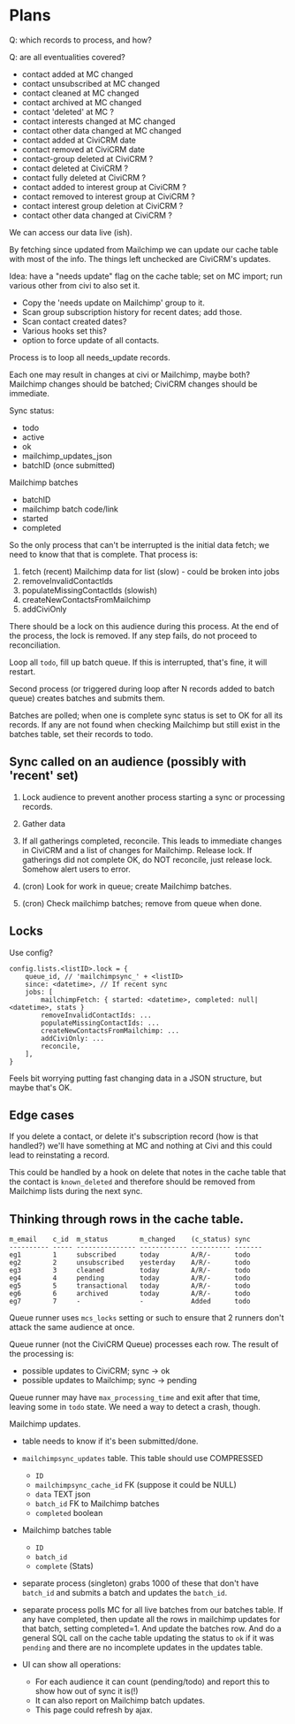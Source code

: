 # Plans

Q: which records to process, and how?

Q: are all eventualities covered?

- contact added at MC                               changed
- contact unsubscribed at MC                        changed
- contact cleaned at MC                             changed
- contact archived at MC                            changed
- contact 'deleted' at MC                           ?
- contact interests changed at MC                   changed
- contact other data changed at MC                  changed
- contact added at CiviCRM                          date
- contact removed at CiviCRM                        date
- contact-group deleted at CiviCRM                  ?
- contact deleted at CiviCRM                        ?
- contact fully deleted at CiviCRM                  ?
- contact added to interest group at CiviCRM        ?
- contact removed to interest group at CiviCRM      ?
- contact interest group deletion at CiviCRM        ?
- contact other data changed at CiviCRM             ?


We can access our data live (ish).

By fetching since updated from Mailchimp we can update our cache table with most
of the info.
The things left unchecked are CiviCRM's updates.

Idea: have a "needs update" flag on the cache table; set on MC import; run
various other from civi to also set it.

- Copy the 'needs update on Mailchimp' group to it.
- Scan group subscription history for recent dates; add those.
- Scan contact created dates?
- Various hooks set this?
- option to force update of all contacts.

Process is to loop all needs_update records.

Each one may result in changes at civi or Mailchimp, maybe both?
Mailchimp changes should be batched; CiviCRM changes should be immediate.

Sync status:
- todo
- active
- ok
- mailchimp_updates_json
- batchID (once submitted)

Mailchimp batches
- batchID
- mailchimp batch code/link
- started
- completed

So the only process that can't be interrupted is the initial data fetch; we need
to know that that is complete. That process is:

1. fetch (recent) Mailchimp data for list (slow) - could be broken into jobs
2. removeInvalidContactIds
3. populateMissingContactIds (slowish)
4. createNewContactsFromMailchimp
5. addCiviOnly

There should be a lock on this audience during this process. At the end of the
process, the lock is removed. If any step fails, do not proceed to
reconciliation.


Loop all `todo`, fill up batch queue. If this is interrupted, that's fine, it
will restart.

Second process (or triggered during loop after N records added to batch queue)
creates batches and submits them.

Batches are polled; when one is complete sync status is set to OK for all its
records. If any are not found when checking Mailchimp but still exist in the
batches table, set their records to todo.

## Sync called on an audience (possibly with 'recent' set)

1. Lock audience to prevent another process starting a sync or processing
   records.

2. Gather data

3. If all gatherings completed, reconcile. This leads to immediate changes in
   CiviCRM and a list of changes for Mailchimp. Release lock. If gatherings did
   not complete OK, do NOT reconcile, just release lock. Somehow alert users to
   error.

4. (cron) Look for work in queue; create Mailchimp batches.

5. (cron) Check mailchimp batches; remove from queue when done.

## Locks

Use config?

    config.lists.<listID>.lock = {
        queue_id, // 'mailchimpsync_' + <listID>
        since: <datetime>, // If recent sync
        jobs: [
            mailchimpFetch: { started: <datetime>, completed: null|<datetime>, stats }
            removeInvalidContactIds: ...
            populateMissingContactIds: ...
            createNewContactsFromMailchimp: ...
            addCiviOnly: ...
            reconcile,
        ],
    }

Feels bit worrying putting fast changing data in a JSON structure, but maybe
that's OK.

## Edge cases

If you delete a contact, or delete it's subscription record (how is that
handled?) we'll have something at MC and nothing at Civi and this could lead to
reinstating a record.

This could be handled by a hook on delete that notes in the cache table that the
contact is `known_deleted` and therefore should be removed from Mailchimp lists
during the next sync.

## Thinking through rows in the cache table.

```
m_email    c_id  m_status        m_changed    (c_status) sync
---------- ----- --------------- ------------ ---------- -------
eg1        1     subscribed      today        A/R/-      todo
eg2        2     unsubscribed    yesterday    A/R/-      todo
eg3        3     cleaned         today        A/R/-      todo
eg4        4     pending         today        A/R/-      todo
eg5        5     transactional   today        A/R/-      todo
eg6        6     archived        today        A/R/-      todo
eg7        7     -               -            Added      todo
```

Queue runner uses `mcs_locks` setting or such to ensure that 2 runners don't
attack the same audience at once.

Queue runner (not the CiviCRM Queue) processes each row. The result of the
processing is:

- possible updates to CiviCRM; sync → ok
- possible updates to Mailchimp; sync → pending

Queue runner may have `max_processing_time` and exit after that time, leaving
some in `todo` state. We need a way to detect a crash, though.

Mailchimp updates.

-  table needs to know if it's been submitted/done.

- `mailchimpsync_updates` table. This table should use COMPRESSED
    - `ID`
    - `mailchimpsync_cache_id` FK (suppose it could be NULL)
    - `data` TEXT json
    - `batch_id` FK to Mailchimp batches
    - `completed` boolean

- Mailchimp batches table
    - `ID`
    - `batch_id`
    - `complete` (Stats)

- separate process (singleton) grabs 1000 of these that don't have `batch_id` and submits a
  batch and updates the `batch_id`.

- separate process polls MC for all live batches from our batches table. If any
  have completed, then update all the rows in mailchimp updates for that batch,
  setting completed=1. And update the batches row. And do a general SQL call on
  the cache table updating the status to `ok` if it was `pending` and there are
  no incomplete updates in the updates table.

- UI can show all operations:

   - For each audience it can count (pending/todo) and report this to show how
     out of sync it is(!)
   - It can also report on Mailchimp batch updates.
   - This page could refresh by ajax.



